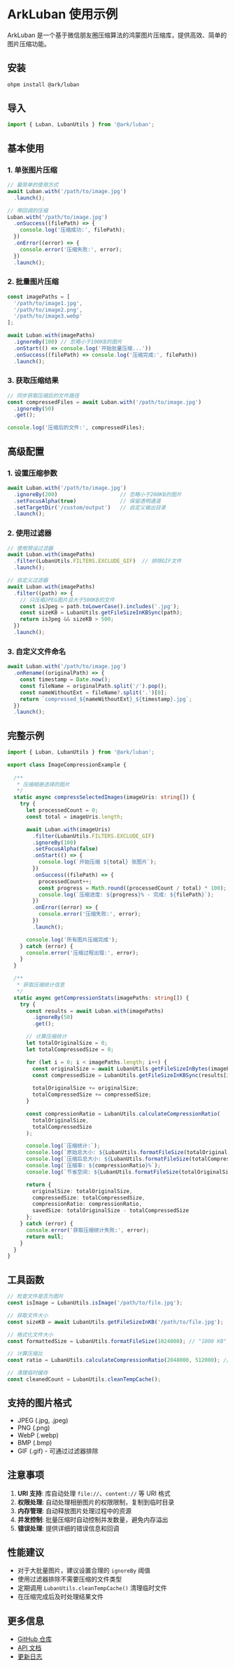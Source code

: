 # ArkLuban 使用示例

ArkLuban 是一个基于微信朋友圈压缩算法的鸿蒙图片压缩库，提供高效、简单的图片压缩功能。

## 安装

```bash
ohpm install @ark/luban
```

## 导入

```typescript
import { Luban, LubanUtils } from '@ark/luban';
```

## 基本使用

### 1. 单张图片压缩

```typescript
// 最简单的使用方式
await Luban.with('/path/to/image.jpg')
  .launch();

// 带回调的压缩
Luban.with('/path/to/image.jpg')
  .onSuccess((filePath) => {
    console.log('压缩成功:', filePath);
  })
  .onError((error) => {
    console.error('压缩失败:', error);
  })
  .launch();
```

### 2. 批量图片压缩

```typescript
const imagePaths = [
  '/path/to/image1.jpg',
  '/path/to/image2.png',
  '/path/to/image3.webp'
];

await Luban.with(imagePaths)
  .ignoreBy(100) // 忽略小于100KB的图片
  .onStart(() => console.log('开始批量压缩...'))
  .onSuccess((filePath) => console.log('压缩完成:', filePath))
  .launch();
```

### 3. 获取压缩结果

```typescript
// 同步获取压缩后的文件路径
const compressedFiles = await Luban.with('/path/to/image.jpg')
  .ignoreBy(50)
  .get();

console.log('压缩后的文件:', compressedFiles);
```

## 高级配置

### 1. 设置压缩参数

```typescript
await Luban.with('/path/to/image.jpg')
  .ignoreBy(200)                    // 忽略小于200KB的图片
  .setFocusAlpha(true)              // 保留透明通道
  .setTargetDir('/custom/output')   // 自定义输出目录
  .launch();
```

### 2. 使用过滤器

```typescript
// 使用预设过滤器
await Luban.with(imagePaths)
  .filter(LubanUtils.FILTERS.EXCLUDE_GIF)  // 排除GIF文件
  .launch();

// 自定义过滤器
await Luban.with(imagePaths)
  .filter((path) => {
    // 只压缩JPEG图片且大于500KB的文件
    const isJpeg = path.toLowerCase().includes('.jpg');
    const sizeKB = LubanUtils.getFileSizeInKBSync(path);
    return isJpeg && sizeKB > 500;
  })
  .launch();
```

### 3. 自定义文件命名

```typescript
await Luban.with('/path/to/image.jpg')
  .onRename((originalPath) => {
    const timestamp = Date.now();
    const fileName = originalPath.split('/').pop();
    const nameWithoutExt = fileName?.split('.')[0];
    return `compressed_${nameWithoutExt}_${timestamp}.jpg`;
  })
  .launch();
```

## 完整示例

```typescript
import { Luban, LubanUtils } from '@ark/luban';

export class ImageCompressionExample {
  
  /**
   * 压缩相册选择的图片
   */
  static async compressSelectedImages(imageUris: string[]) {
    try {
      let processedCount = 0;
      const total = imageUris.length;

      await Luban.with(imageUris)
        .filter(LubanUtils.FILTERS.EXCLUDE_GIF)
        .ignoreBy(100)
        .setFocusAlpha(false)
        .onStart(() => {
          console.log(`开始压缩 ${total} 张图片`);
        })
        .onSuccess((filePath) => {
          processedCount++;
          const progress = Math.round((processedCount / total) * 100);
          console.log(`压缩进度: ${progress}% - 完成: ${filePath}`);
        })
        .onError((error) => {
          console.error('压缩失败:', error);
        })
        .launch();

      console.log('所有图片压缩完成');
    } catch (error) {
      console.error('压缩过程出错:', error);
    }
  }

  /**
   * 获取压缩统计信息
   */
  static async getCompressionStats(imagePaths: string[]) {
    try {
      const results = await Luban.with(imagePaths)
        .ignoreBy(50)
        .get();

      // 计算压缩统计
      let totalOriginalSize = 0;
      let totalCompressedSize = 0;

      for (let i = 0; i < imagePaths.length; i++) {
        const originalSize = await LubanUtils.getFileSizeInBytes(imagePaths[i]);
        const compressedSize = LubanUtils.getFileSizeInKBSync(results[i]) * 1024;
        
        totalOriginalSize += originalSize;
        totalCompressedSize += compressedSize;
      }

      const compressionRatio = LubanUtils.calculateCompressionRatio(
        totalOriginalSize, 
        totalCompressedSize
      );

      console.log(`压缩统计:`);
      console.log(`原始总大小: ${LubanUtils.formatFileSize(totalOriginalSize)}`);
      console.log(`压缩后总大小: ${LubanUtils.formatFileSize(totalCompressedSize)}`);
      console.log(`压缩率: ${compressionRatio}%`);
      console.log(`节省空间: ${LubanUtils.formatFileSize(totalOriginalSize - totalCompressedSize)}`);

      return {
        originalSize: totalOriginalSize,
        compressedSize: totalCompressedSize,
        compressionRatio: compressionRatio,
        savedSize: totalOriginalSize - totalCompressedSize
      };
    } catch (error) {
      console.error('获取压缩统计失败:', error);
      return null;
    }
  }
}
```

## 工具函数

```typescript
// 检查文件是否为图片
const isImage = LubanUtils.isImage('/path/to/file.jpg');

// 获取文件大小
const sizeKB = await LubanUtils.getFileSizeInKB('/path/to/file.jpg');

// 格式化文件大小
const formattedSize = LubanUtils.formatFileSize(1024000); // "1000 KB"

// 计算压缩比
const ratio = LubanUtils.calculateCompressionRatio(2048000, 512000); // 75%

// 清理临时缓存
const cleanedCount = LubanUtils.cleanTempCache();
```

## 支持的图片格式

- JPEG (.jpg, .jpeg)
- PNG (.png)
- WebP (.webp)
- BMP (.bmp)
- GIF (.gif) - 可通过过滤器排除

## 注意事项

1. **URI 支持**: 库自动处理 `file://`、`content://` 等 URI 格式
2. **权限处理**: 自动处理相册图片的权限限制，复制到临时目录
3. **内存管理**: 自动释放图片处理过程中的资源
4. **并发控制**: 批量压缩时自动控制并发数量，避免内存溢出
5. **错误处理**: 提供详细的错误信息和回调

## 性能建议

- 对于大批量图片，建议设置合理的 `ignoreBy` 阈值
- 使用过滤器排除不需要压缩的文件类型
- 定期调用 `LubanUtils.cleanTempCache()` 清理临时文件
- 在压缩完成后及时处理结果文件

## 更多信息

- [GitHub 仓库](https://github.com/kumaleap/ArkLuban)
- [API 文档](../README.md)
- [更新日志](../CHANGELOG.md)
